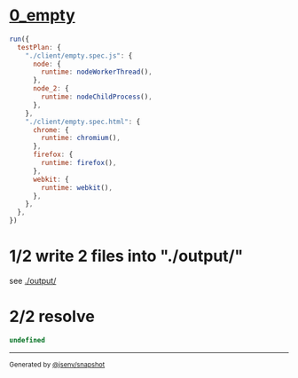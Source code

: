 # [0_empty](../../test_plan_logs_mixed.test.mjs#L113)

```js
run({
  testPlan: {
    "./client/empty.spec.js": {
      node: {
        runtime: nodeWorkerThread(),
      },
      node_2: {
        runtime: nodeChildProcess(),
      },
    },
    "./client/empty.spec.html": {
      chrome: {
        runtime: chromium(),
      },
      firefox: {
        runtime: firefox(),
      },
      webkit: {
        runtime: webkit(),
      },
    },
  },
})
```

# 1/2 write 2 files into "./output/"

see [./output/](./output/)

# 2/2 resolve

```js
undefined
```

---

<sub>
  Generated by <a href="https://github.com/jsenv/core/tree/main/packages/independent/snapshot">@jsenv/snapshot</a>
</sub>
